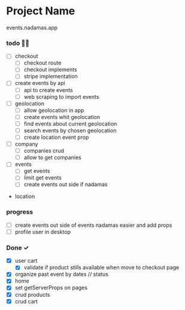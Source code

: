 # Project Name

events.nadamas.app

### todo 🤸🏼

- [ ] checkout
  - [ ] checkout route
  - [ ] checkout implements
  - [ ] stripe implementation
- [ ] create events by api
  - [ ] api to create events
  - [ ] web scraping to import events
- [ ] geolocation
  - [ ] allow geolocation in app
  - [ ] create events whit geolocation
  - [ ] find events about current geolocation
  - [ ] search events by chosen geolocation
  - [ ] create location event prop
- [ ] company
  - [ ] companies crud
  - [ ] allow to get companies
- [ ] events
  - [ ] get events
  - [ ] limit get events
  - [ ] create events out side if nadamas
- location

### progress

- [ ] create events out side of events nadamas easier and add props
- [ ] profile user in desktop

### Done ✓

- [x] user cart
  - [x] validate if product stills available when move to checkout page
- [x] organize past event by dates // status
- [x] home
- [x] set getServerProps on pages
- [x] crud products
- [x] crud cart
